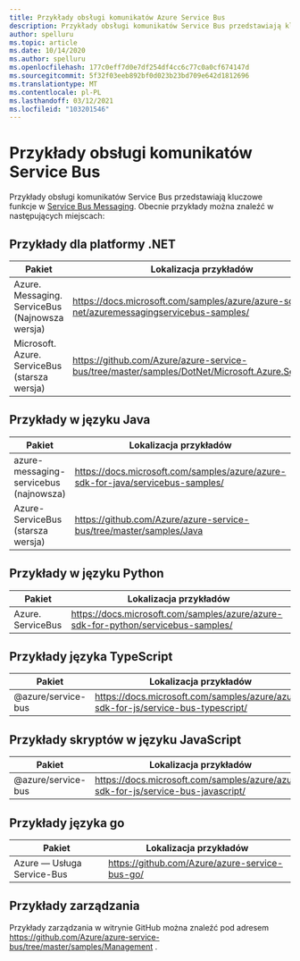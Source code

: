 ```yaml
---
title: Przykłady obsługi komunikatów Azure Service Bus
description: Przykłady obsługi komunikatów Service Bus przedstawiają kluczowe funkcje w Azure Service Bus Messaging. Zawiera łącza do przykładów w witrynie GitHub.
author: spelluru
ms.topic: article
ms.date: 10/14/2020
ms.author: spelluru
ms.openlocfilehash: 177c0eff7d0e7df254df4cc6c77c0a0cf674147d
ms.sourcegitcommit: 5f32f03eeb892bf0d023b23bd709e642d1812696
ms.translationtype: MT
ms.contentlocale: pl-PL
ms.lasthandoff: 03/12/2021
ms.locfileid: "103201546"
---
```

# <a name="service-bus-messaging-samples"></a>Przykłady obsługi komunikatów Service Bus
Przykłady obsługi komunikatów Service Bus przedstawiają kluczowe funkcje w [Service Bus Messaging](https://azure.microsoft.com/services/service-bus/). Obecnie przykłady można znaleźć w następujących miejscach:

## <a name="net-samples"></a>Przykłady dla platformy .NET

| Pakiet | Lokalizacja przykładów | 
| ------- | ---------------- | 
| Azure. Messaging. ServiceBus (Najnowsza wersja) | https://docs.microsoft.com/samples/azure/azure-sdk-for-net/azuremessagingservicebus-samples/ | 
| Microsoft. Azure. ServiceBus (starsza wersja) |  https://github.com/Azure/azure-service-bus/tree/master/samples/DotNet/Microsoft.Azure.ServiceBus |

## <a name="java-samples"></a>Przykłady w języku Java
| Pakiet | Lokalizacja przykładów | 
| ------- | ---------------- | 
| azure-messaging-servicebus (najnowsza) | https://docs.microsoft.com/samples/azure/azure-sdk-for-java/servicebus-samples/ |
| Azure-ServiceBus (starsza wersja) | https://github.com/Azure/azure-service-bus/tree/master/samples/Java |

## <a name="python-samples"></a>Przykłady w języku Python
| Pakiet | Lokalizacja przykładów |
| -------------------- | ----------------------- |
| Azure. ServiceBus | https://docs.microsoft.com/samples/azure/azure-sdk-for-python/servicebus-samples/ |

## <a name="typescript-samples"></a>Przykłady języka TypeScript
| Pakiet | Lokalizacja przykładów | 
| ------- | ---------------- | 
| @azure/service-bus | https://docs.microsoft.com/samples/azure/azure-sdk-for-js/service-bus-typescript/ | 

## <a name="javascript-samples"></a>Przykłady skryptów w języku JavaScript
| Pakiet | Lokalizacja przykładów | 
| ------- | ---------------- | 
| @azure/service-bus | https://docs.microsoft.com/samples/azure/azure-sdk-for-js/service-bus-javascript/ | 

## <a name="go-samples"></a>Przykłady języka go
| Pakiet | Lokalizacja przykładów | 
| ------- | ---------------- | 
| Azure — Usługa Service-Bus | https://github.com/Azure/azure-service-bus-go/ |

## <a name="management-samples"></a>Przykłady zarządzania
Przykłady zarządzania w witrynie GitHub można znaleźć pod adresem https://github.com/Azure/azure-service-bus/tree/master/samples/Management .

